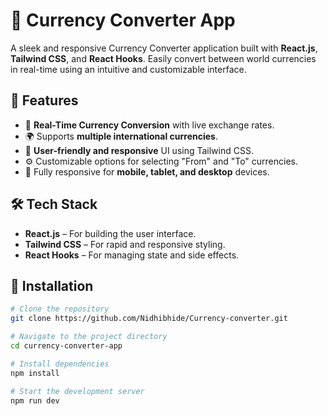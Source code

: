 # 💱 Currency Converter App

A sleek and responsive Currency Converter application built with **React.js**, **Tailwind CSS**, and **React Hooks**. Easily convert between world currencies in real-time using an intuitive and customizable interface.

## 🚀 Features

- 🔁 **Real-Time Currency Conversion** with live exchange rates.
- 🌍 Supports **multiple international currencies**.
- 🎯 **User-friendly and responsive** UI using Tailwind CSS.
- ⚙️ Customizable options for selecting "From" and "To" currencies.
- 📱 Fully responsive for **mobile, tablet, and desktop** devices.

## 🛠️ Tech Stack

- **React.js** – For building the user interface.
- **Tailwind CSS** – For rapid and responsive styling.
- **React Hooks** – For managing state and side effects.


## 🔧 Installation

```bash
# Clone the repository
git clone https://github.com/Nidhibhide/Currency-converter.git

# Navigate to the project directory
cd currency-converter-app

# Install dependencies
npm install

# Start the development server
npm run dev
